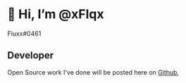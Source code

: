 # 👋 Hi, I’m @xFlqx



Fluxx#0461

## Developer

Open Source work I've done will be posted here on [Github](https://github.com/xFlqx/), 


<!---
xFlqx/xFlqx is a ✨ special ✨ repository because its `README.md` (this file) appears on your GitHub profile.
You can click the Preview link to take a look at your changes.
--->
